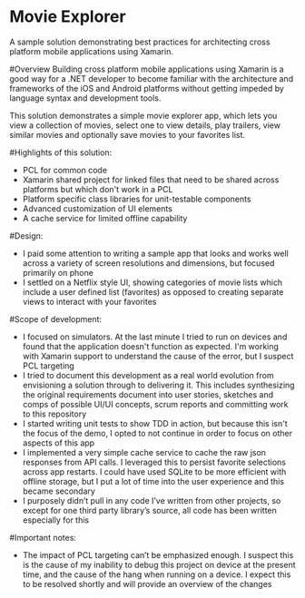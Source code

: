 # Movie Explorer
A sample solution demonstrating best practices for architecting cross platform mobile applications using Xamarin.

#Overview
Building cross platform mobile applications using Xamarin is a good way for a .NET developer to become familiar with the architecture and frameworks of the iOS and Android platforms without getting impeded by language syntax and development tools. 

This solution demonstrates a simple movie explorer app, which lets you view a collection of movies, select one to view details, play trailers, view similar movies and optionally save movies to your favorites list. 

#Highlights of this solution:
* PCL for common code
* Xamarin shared project for linked files that need to be shared across platforms but which don't work in a PCL
* Platform specific class libraries for unit-testable components
* Advanced customization of UI elements
* A cache service for limited offline capability

#Design:
* I paid some attention to writing a sample app that looks and works well across a variety of screen resolutions and dimensions, but focused primarily on phone 
* I settled on a Netflix style UI, showing categories of movie lists which include a user defined list (favorites) as opposed to creating separate views to interact with your favorites

#Scope of development:
* I focused on simulators. At the last minute I tried to run on devices and found that the application doesn't function as expected. I'm working with Xamarin support to understand the cause of the error, but I suspect PCL targeting
* I tried to document this development as a real world evolution from envisioning a solution through to delivering it. This includes synthesizing the original requirements document into user stories, sketches and comps of possible UI/UI concepts, scrum reports and committing work to this repository
* I started writing unit tests to show TDD in action, but because this isn't the focus of the demo, I opted to not continue in order to focus on other aspects of this app
* I implemented a very simple cache service to cache the raw json responses from API calls. I leveraged this to persist favorite selections across app restarts. I could have used SQLite to be more efficient with offline storage, but I put a lot of time into the user experience and this became secondary
* I purposely didn’t pull in any code I’ve written from other projects, so except for one third party library’s source, all code has been written especially for this

#Important notes:
* The impact of PCL targeting can’t be emphasized enough. I suspect this is the cause of my inability to debug this project on device at the present time, and the cause of the hang when running on a device. I expect this to be resolved shortly and will provide an overview of the changes
